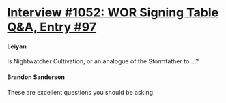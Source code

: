 # [Interview #1052: WOR Signing Table Q&A, Entry #97](https://www.theoryland.com/intvmain.php?i=1052#97)

#### Leiyan

Is Nightwatcher Cultivation, or an analogue of the Stormfather to …?

#### Brandon Sanderson

These are excellent questions you should be asking.

